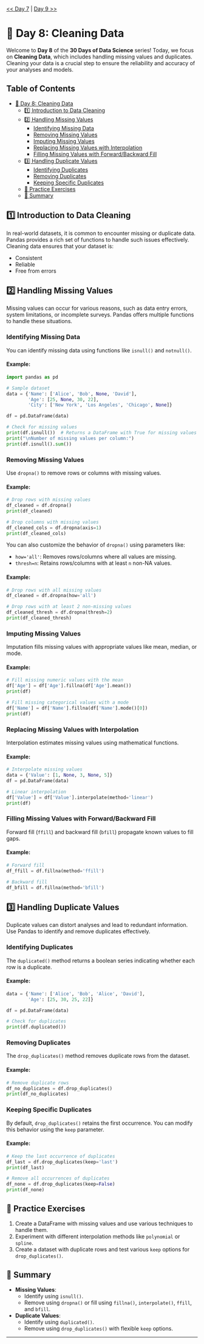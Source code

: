 [<< Day 7](../07_Importing%20Data/07_Importing%20Data.md) | [Day 9 >>](../09_Exploratory%20Data%20Analysis%20(EDA)/09_Exploratory%20Data%20Analysis%20(EDA).md)


# 📘 Day 8: Cleaning Data

Welcome to **Day 8** of the **30 Days of Data Science** series! Today, we focus on **Cleaning Data**, which includes handling missing values and duplicates. Cleaning your data is a crucial step to ensure the reliability and accuracy of your analyses and models.



## Table of Contents

- [📘 Day 8: Cleaning Data](#-day-8-cleaning-data)
  - [1️⃣ Introduction to Data Cleaning](#1️⃣-introduction-to-data-cleaning)
  - [2️⃣ Handling Missing Values](#2️⃣-handling-missing-values)
    - [Identifying Missing Data](#identifying-missing-data)
    - [Removing Missing Values](#removing-missing-values)
    - [Imputing Missing Values](#imputing-missing-values)
    - [Replacing Missing Values with Interpolation](#replacing-missing-values-with-interpolation)
    - [Filling Missing Values with Forward/Backward Fill](#filling-missing-values-with-forwardbackward-fill)
  - [3️⃣ Handling Duplicate Values](#3️⃣-handling-duplicate-values)
    - [Identifying Duplicates](#identifying-duplicates)
    - [Removing Duplicates](#removing-duplicates)
    - [Keeping Specific Duplicates](#keeping-specific-duplicates)
  - [🧠 Practice Exercises](#-practice-exercises)
  - [🌟 Summary](#-summary)
  



## 1️⃣ Introduction to Data Cleaning

In real-world datasets, it is common to encounter missing or duplicate data. Pandas provides a rich set of functions to handle such issues effectively. Cleaning data ensures that your dataset is:

- Consistent
- Reliable
- Free from errors



## 2️⃣ Handling Missing Values

Missing values can occur for various reasons, such as data entry errors, system limitations, or incomplete surveys. Pandas offers multiple functions to handle these situations.

### Identifying Missing Data

You can identify missing data using functions like `isnull()` and `notnull()`.

#### Example:

```python
import pandas as pd

# Sample dataset
data = {'Name': ['Alice', 'Bob', None, 'David'],
        'Age': [25, None, 30, 22],
        'City': ['New York', 'Los Angeles', 'Chicago', None]}

df = pd.DataFrame(data)

# Check for missing values
print(df.isnull())  # Returns a DataFrame with True for missing values
print("\nNumber of missing values per column:")
print(df.isnull().sum())
```



### Removing Missing Values

Use `dropna()` to remove rows or columns with missing values.

#### Example:

```python
# Drop rows with missing values
df_cleaned = df.dropna()
print(df_cleaned)

# Drop columns with missing values
df_cleaned_cols = df.dropna(axis=1)
print(df_cleaned_cols)
```

You can also customize the behavior of `dropna()` using parameters like:

- `how='all'`: Removes rows/columns where all values are missing.
- `thresh=n`: Retains rows/columns with at least `n` non-NA values.

#### Example:

```python
# Drop rows with all missing values
df_cleaned = df.dropna(how='all')

# Drop rows with at least 2 non-missing values
df_cleaned_thresh = df.dropna(thresh=2)
print(df_cleaned_thresh)
```



### Imputing Missing Values

Imputation fills missing values with appropriate values like mean, median, or mode.

#### Example:

```python
# Fill missing numeric values with the mean
df['Age'] = df['Age'].fillna(df['Age'].mean())
print(df)

# Fill missing categorical values with a mode
df['Name'] = df['Name'].fillna(df['Name'].mode()[0])
print(df)
```



### Replacing Missing Values with Interpolation

Interpolation estimates missing values using mathematical functions.

#### Example:

```python
# Interpolate missing values
data = {'Value': [1, None, 3, None, 5]}
df = pd.DataFrame(data)

# Linear interpolation
df['Value'] = df['Value'].interpolate(method='linear')
print(df)
```



### Filling Missing Values with Forward/Backward Fill

Forward fill (`ffill`) and backward fill (`bfill`) propagate known values to fill gaps.

#### Example:

```python
# Forward fill
df_ffill = df.fillna(method='ffill')

# Backward fill
df_bfill = df.fillna(method='bfill')
```



## 3️⃣ Handling Duplicate Values

Duplicate values can distort analyses and lead to redundant information. Use Pandas to identify and remove duplicates effectively.

### Identifying Duplicates

The `duplicated()` method returns a boolean series indicating whether each row is a duplicate.

#### Example:

```python
data = {'Name': ['Alice', 'Bob', 'Alice', 'David'],
        'Age': [25, 30, 25, 22]}

df = pd.DataFrame(data)

# Check for duplicates
print(df.duplicated())
```



### Removing Duplicates

The `drop_duplicates()` method removes duplicate rows from the dataset.

#### Example:

```python
# Remove duplicate rows
df_no_duplicates = df.drop_duplicates()
print(df_no_duplicates)
```



### Keeping Specific Duplicates

By default, `drop_duplicates()` retains the first occurrence. You can modify this behavior using the `keep` parameter.

#### Example:

```python
# Keep the last occurrence of duplicates
df_last = df.drop_duplicates(keep='last')
print(df_last)

# Remove all occurrences of duplicates
df_none = df.drop_duplicates(keep=False)
print(df_none)
```



## 🧠 Practice Exercises

1. Create a DataFrame with missing values and use various techniques to handle them.
2. Experiment with different interpolation methods like `polynomial` or `spline`.
3. Create a dataset with duplicate rows and test various `keep` options for `drop_duplicates()`.



## 🌟 Summary

- **Missing Values**:
  - Identify using `isnull()`.
  - Remove using `dropna()` or fill using `fillna()`, `interpolate()`, `ffill`, and `bfill`.
- **Duplicate Values**:
  - Identify using `duplicated()`.
  - Remove using `drop_duplicates()` with flexible `keep` options.

---


